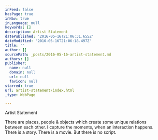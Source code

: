 ```yaml
---
inFeed: false
hasPage: true
inNav: true
inLanguage: null
keywords: []
description: Artist Statement
datePublished: '2016-05-16T21:06:31.655Z'
dateModified: '2016-05-16T21:06:18.497Z'
title: ''
author: []
sourcePath: _posts/2016-05-16-artist-statement.md
authors: []
publisher:
  name: null
  domain: null
  url: null
  favicon: null
starred: true
url: artist-statement/index.html
_type: WebPage

---
```

Artist Statement

There are places, people & objects which create some unique relations between each other. I capture the moments, when an interaction happens. There is a story. There is a movie. But there is no script.